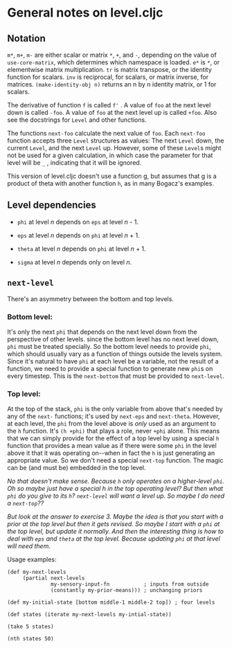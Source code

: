 General notes on level.cljc
===

## Notation

`m*`, `m+`, `m-` are either scalar or matrix `*`, `+`, and `-`, depending on the
value of `use-core-matrix`, which determines which namespace is loaded.
`e*` is `*`, or elementwise matrix multiplication.  `tr` is matrix transpose,
or the identity function for scalars.  `inv` is reciprocal, for scalars,
or matrix inverse, for matrices.  `(make-identity-obj n)` returns an n by n 
identity matrix, or 1 for scalars.

The derivative of function `f` is called `f'` .  A value of `foo` at the next
level down is called `-foo`.  A value of `foo` at the next level up is called
`+foo`.  Also see the docstrings for ``Level`` and other functions.

The functions `next-foo` calculate the next value of `foo`.  Each `next-foo`
function accepts three `Level` structures as values: The next `Level` down,
the current `Level`, and the next `Level` up.  However, some of these `Level`s
might not be used for a given calculation, in which case the parameter
for that level will be `_` , indicating that it will be ignored.

This version of level.cljc doesn't use a function g, but assumes that g is
a product of theta with another function `h`, as in many Bogacz's
examples.

## Level dependencies

* `phi` at level *n* depends on `eps` at level *n* - 1.

* `eps` at level *n* depends on `phi` at level *n* + 1.

* `theta` at level *n* depends on `phi` at level *n* + 1.

* `sigma` at level *n* depends only on level *n*.

## `next-level`

There's an asymmetry between the bottom and top levels.  

### Bottom level: 

It's only the next `phi` that depends on the next level down from the
perspective of other levels.  since the bottom level has no next level
down, `phi` must be treated specially.  So the bottom level needs to
provide `phi`, which should usually vary as a function of things outside
the levels system.  Since it's natural to have `phi` at each level be a
variable, not the result of a function, we need to provide a special
function to generate new `phi`s on every timestep.  This is the
`next-bottom` that must be provided to `next-level`.

### Top level:

At the top of the stack, `phi` is the only variable from above that's
needed by any of the `next-` functions; it's used by `next-eps` and
`next-theta`.  However, at each level, the `phi` from the level above is
*only* used as an argument to the `h` function.  It's `(h +phi)` that
plays a role, never `+phi` alone.  This means that we can simply provide
for the effect of a top level by using a special `h` function that
provides a mean value as if there were some `phi` in the level above it
that it was operating on--when in fact the `h` is just generating an
appropriate value.  So we don't need a special `next-top` function.  The
magic can be (and must be) embedded in the top level.  

*No that doesn't make sense.  Because `h` only operates on a higher-level `phi`.
Oh so maybe just have a special h in the top operating level?  But then what `phi`
do you give to its `h`?  `next-level` will want a level up.  So maybe I do need a
`next-top`??*

*But look at the answer to exercise 3.  Maybe the idea is that you start
with a prior at the top level but then it gets revised.  So maybe I
start with a `phi` at the top level, but update it normally.  And then
the interesting thing is how to deal with `eps` and `theta` at the top
level.  Because updating `phi` at that level will need them.*




Usage examples:
````
(def my-next-levels 
     (partial next-levels 
              my-sensory-input-fn           ; inputs from outside
              (constantly my-prior-means))) ; unchanging priors

(def my-initial-state [bottom middle-1 middle-2 top]) ; four levels

(def states (iterate my-next-levels my-intial-state))

(take 5 states)

(nth states 50)
````

